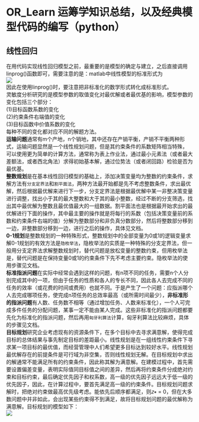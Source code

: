 # OR_Learn  运筹学知识总结，以及经典模型代码的编写（python）
## 线性回归
在用代码实现线性回归模型之前，最重要的是模型的确定与建立，之后直接调用linprog()函数即可，需要注意的是：matlab中线性模型的标准形式为<br>
![](https://github.com/yangxcc/OR_Learn/raw/master/image/standard.png) <br>
因此在使用linprog()时，要注意把非标准化的数学形式转化成标准形式。<br>
灵敏度分析研究的是模型参数的取值变化对最优解或者最优基的影响，模型参数的变化包括三个部分：<br>
(1)目标函数系数的变化<br>
(2)约束条件右端值的变化<br>
(3)目标函数中价值系数的变化<br>
每种不同的变化都对应不同的解题方法。<br>
**运输问题**通常有m个产地，n个销地，其中还存在产销平衡，产销不平衡两种形式，运输问题显然是一个线性规划问题，但是其约束条件的系数矩阵相当特殊，
可以使用更为简单的计算方法，通常称为表上作业法，通过最小元素法（或者最大差额法，或者西北角法）求得初始基本解，通过位势法（或者闭回路）检验是否为
最优基。<br>
**整数规划**是在基本线性回归模型的基础上，添加决策变量均为整数的约束条件，求解方法有`分支定界法`和`割平面法`，两种方法最开始都是先不考虑整数条件，求出最优解，然后根据最优解来进行下一步，分支定界法是根据最优解中某一非整决策变量进行调整，找出小于其的最大整数和大于其的最小整数，经过不断的分支筛选，找出其中最优解为整数且最优值最大的一组数据。割平面法也是根据最开始求出的最优解进行下面的操作，其中最主要的操作就是将每行的系数（包括决策变量前的系数和约束条件右端的值）分解为整数部分和非负真分数部分，然后将整数部分移到一边，非整数部分移到一边，进行之后的操作，具体见文档。<br>
**0-1规划**是整数规划的一种特殊形式，整数规划中的全部变量为0或1的逻辑变量求解0-1规划的有效方法是`隐枚举法`，隐枚举法的实质是一种特殊的分支定界法，但一般用分支定界法求解整数规划时，替代问题是放松变量的整数约束，但用枚举法是，替代问题是在保持变量0或1的约束条件下先不考虑主要约束。隐枚举法的使用步骤见文档。<br>
**标准指派问题**在实际中经常会遇到这样的问题，有n项不同的任务，需要n个人分别完成其中的一项，但由于任务的性质和各人的专长不同，因此各人去完成不同的任务的效率（或花费的时间或费用）也就不同。于是产生了一个问题：应指派哪个人去完成哪项任务，使完成n项任务的总效率最高（或所需时间最少），**非标准形的指派问题**有人数、任务数不相等（通过增加任务、人数来标准化），一个人可完成多件任务的分配问题，某事一定不能由某人完成。这些非标准化的指派问题都要先化为标准化的指派问题，然后再用`匈牙利算法`计算，匈牙利算法比较麻烦，具体的步骤见文档。<br>
**目标规划**研究企业考虑现有的资源条件下，在多个目标中去寻求满意解，使得完成目标的总体结果与事先制定目标的差距最小。线性规划是在一组线性约束条件下寻求某一项目标的最优值，而经营管理中人们希望更多目标达到较好水平。线性规划最优解存在的前提条件是可行域为非空集，否则线性规划无解。在目标规划中求出的解通常不能满足所有的约束条件，因此称其解为满意解。在建模过程中，首先需要设置偏差变量，表明实际值同目标值之间的差异，然后再将约束条件分成绝对约束和目标约束，最后确定优先因子和权系数，高一级的优先因子远远大于低一级的优先因子，因此，在计算过程中，要首先满足高一级的约束条件。目标规划问题求解时，把绝对约束做最高优先级考虑。能依先后顺序都满足，则𝑧∗ = 0，但在大多数问题中并非如此，会出现某些约束得不到满足，故将目标规划问题的最优解称为满意解。目标规划的模型如下：<br>
![](https://github.com/yangxcc/OR_Learn/blob/master/image/%E7%9B%AE%E6%A0%87%E8%A7%84%E5%88%92%E6%A8%A1%E5%9E%8B.png)<br>

